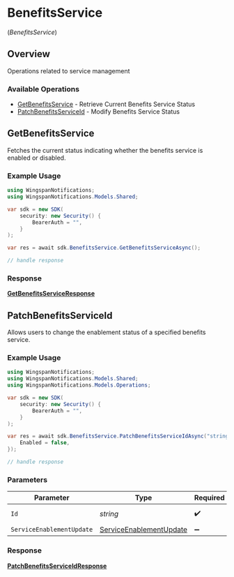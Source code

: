 # BenefitsService
(*BenefitsService*)

## Overview

Operations related to service management

### Available Operations

* [GetBenefitsService](#getbenefitsservice) - Retrieve Current Benefits Service Status
* [PatchBenefitsServiceId](#patchbenefitsserviceid) - Modify Benefits Service Status

## GetBenefitsService

Fetches the current status indicating whether the benefits service is enabled or disabled.

### Example Usage

```csharp
using WingspanNotifications;
using WingspanNotifications.Models.Shared;

var sdk = new SDK(
    security: new Security() {
        BearerAuth = "",
    }
);

var res = await sdk.BenefitsService.GetBenefitsServiceAsync();

// handle response
```


### Response

**[GetBenefitsServiceResponse](../../Models/Operations/GetBenefitsServiceResponse.md)**


## PatchBenefitsServiceId

Allows users to change the enablement status of a specified benefits service.

### Example Usage

```csharp
using WingspanNotifications;
using WingspanNotifications.Models.Shared;
using WingspanNotifications.Models.Operations;

var sdk = new SDK(
    security: new Security() {
        BearerAuth = "",
    }
);

var res = await sdk.BenefitsService.PatchBenefitsServiceIdAsync("string", new ServiceEnablementUpdate() {
    Enabled = false,
});

// handle response
```

### Parameters

| Parameter                                                                 | Type                                                                      | Required                                                                  | Description                                                               |
| ------------------------------------------------------------------------- | ------------------------------------------------------------------------- | ------------------------------------------------------------------------- | ------------------------------------------------------------------------- |
| `Id`                                                                      | *string*                                                                  | :heavy_check_mark:                                                        | Unique identifier                                                         |
| `ServiceEnablementUpdate`                                                 | [ServiceEnablementUpdate](../../Models/Shared/ServiceEnablementUpdate.md) | :heavy_minus_sign:                                                        | N/A                                                                       |


### Response

**[PatchBenefitsServiceIdResponse](../../Models/Operations/PatchBenefitsServiceIdResponse.md)**

